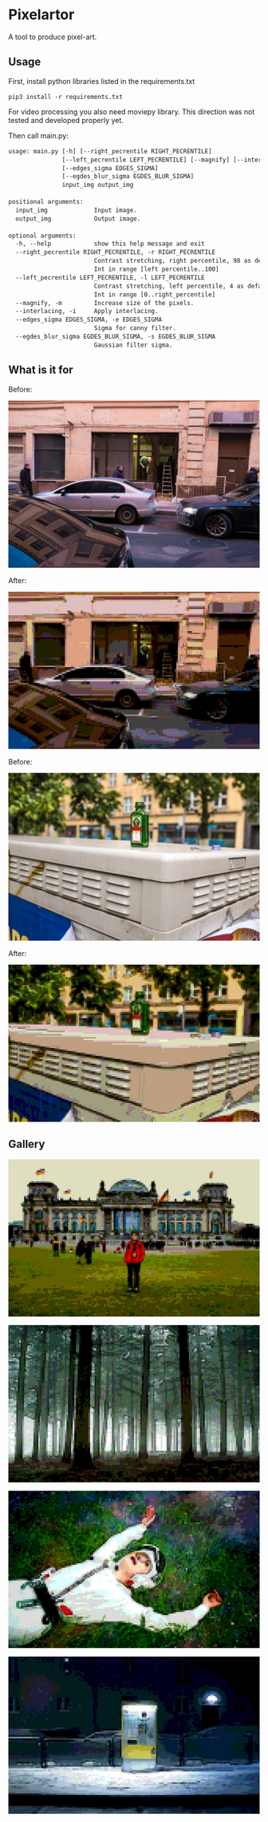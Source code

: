 # Pixelartor

A tool to produce pixel-art.

## Usage

First, install python libraries listed in the requirements.txt

```shell
pip3 install -r requirements.txt
```

For video processing you also need moviepy library.
This direction was not tested and developed properly yet.

Then call main.py:

```txt
usage: main.py [-h] [--right_pecrentile RIGHT_PECRENTILE]
               [--left_pecrentile LEFT_PECRENTILE] [--magnify] [--interlacing]
               [--edges_sigma EDGES_SIGMA]
               [--egdes_blur_sigma EGDES_BLUR_SIGMA]
               input_img output_img

positional arguments:
  input_img             Input image.
  output_img            Output image.

optional arguments:
  -h, --help            show this help message and exit
  --right_pecrentile RIGHT_PECRENTILE, -r RIGHT_PECRENTILE
                        Contrast stretching, right percentile, 98 as default.
                        Int in range [left percentile..100]
  --left_pecrentile LEFT_PECRENTILE, -l LEFT_PECRENTILE
                        Contrast stretching, left percentile, 4 as default.
                        Int in range [0..right_percentile]
  --magnify, -m         Increase size of the pixels.
  --interlacing, -i     Apply interlacing.
  --edges_sigma EDGES_SIGMA, -e EDGES_SIGMA
                        Sigma for canny filter.
  --egdes_blur_sigma EGDES_BLUR_SIGMA, -s EGDES_BLUR_SIGMA
                        Gaussian filter sigma.
```

## What is it for

Before:

![alt text](examples/before_1.jpg  "Before 1")

After:

![alt text](examples/after_1.jpg "After 1")

Before:

![alt text](examples/before_2.jpg  "Before 2")

After:

![alt text](examples/after_2.jpg "After 2")

## Gallery

![alt text](examples/gal_1.jpg  "Gallery 1")

![alt text](examples/gal_2.jpg  "Gallery 2")

![alt text](examples/gal_3.jpg  "Gallery 3")

![alt text](examples/gal_4.jpg  "Gallery 4")
